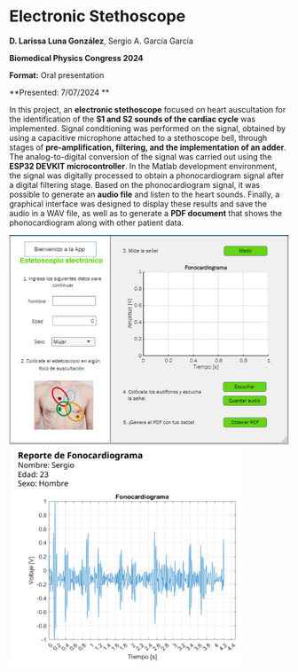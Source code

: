 # Electronic Stethoscope

**D. Larissa Luna González**, Sergio A. García García

**Biomedical Physics Congress 2024**

**Format:** Oral presentation  

**Presented: 7/07/2024  **


In this project, an **electronic stethoscope** focused on heart auscultation for the identification of the **S1 and S2 sounds of the cardiac cycle** was implemented. Signal conditioning was performed on the signal, obtained by using a capacitive microphone attached to a stethoscope bell, through stages of **pre-amplification, filtering, and the implementation of an adder**. The analog-to-digital conversion of the signal was carried out using the **ESP32 DEVKIT microcontroller**. In the Matlab development environment, the signal was digitally processed to obtain a phonocardiogram signal after a digital filtering stage. Based on the phonocardiogram signal, it was possible to generate an **audio file** and listen to the heart sounds. Finally, a graphical interface was designed to display these results and save the audio in a WAV file, as well as to generate a **PDF document** that shows the phonocardiogram along with other patient data.

![Interfaz](interfaz.PNG)
![Reporte](PDF_report.PNG)
